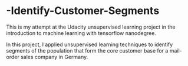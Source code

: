 # -Identify-Customer-Segments


This is my attempt at the Udacity unsupervised learning project in the introduction to machine learning with tensorflow nanodegree.

In this project, I applied unsupervised learning techniques to identify segments of the population that form the core customer base for a mail-order sales company in Germany.

